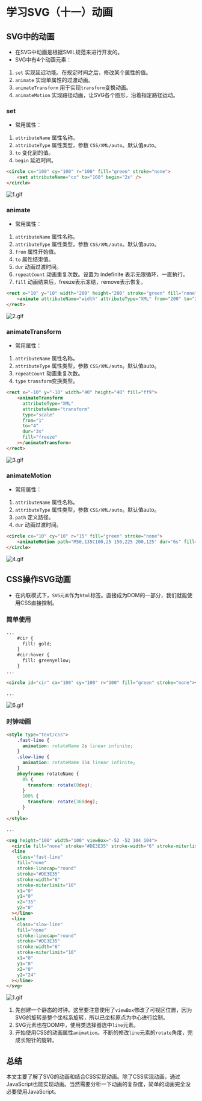 # 学习SVG（十一）动画

## SVG中的动画

- 在SVG中动画是根据SMIL规范来进行开发的。
- SVG中有4个动画元素：

1. `set` 实现延迟功能。在规定时间之后，修改某个属性的值。
2. `animate` 实现单属性的过渡动画。
3. `animateTransform` 用于实现`transform`变换动画。
4. `animateMotion` 实现路径动画，让SVG各个图形，沿着指定路径运动。

### set

- 常用属性：

1. `attributeName` 属性名称。
2. `attributeType` 属性类型，参数 `CSS/XML/auto`。默认值auto。
3. `to`  变化到的值。
4. `begin` 延迟时间。

```html
<circle cx="100" cy="100" r="100" fill="green" stroke="none">
    <set attributeName="cx" to="160" begin="2s" />
</circle>
```

![1.gif](./images/svg_11_1.gif)

### animate

- 常用属性：

1. `attributeName` 属性名称。
2. `attributeType` 属性类型，参数 `CSS/XML/auto`。默认值auto。
3. `from` 属性开始值。
4. `to` 属性结束值。
5. `dur` 动画过渡时间。
6. `repeatCount` 动画重复次数。设置为 indefinite 表示无限循环，一直执行。
7. `fill` 动画结束后，freeze表示冻结，remove表示恢复。

```html
<rect x="10" y="10" width="200" height="200" stroke="green" fill="none">
    <animate attributeName="width" attributeType="XML" from="200" to="20" dur="5s" repeatCount="2"></animate>
</rect>
```

![2.gif](./images/svg_11_2.gif)

### animateTransform

- 常用属性：

1. `attributeName` 属性名称。
2. `attributeType` 属性类型，参数 `CSS/XML/auto`。默认值auto。
3. `repeatCount` 动画重复次数。
4. `type` `transform`变换类型。

```html
<rect x="-10" y="-10" width="40" height="40" fill="ff9">
    <animateTransform
      attributeType="XML"
      attributeName="transform"
      type="scale"
      from="1"
      to="4"
      dur="3s"
      fill="freeze"
    ></animateTransform>
</rect>
```

![3.gif](./images/svg_11_3.gif)

### animateMotion

- 常用属性：

1. `attributeName` 属性名称。
2. `attributeType` 属性类型，参数 `CSS/XML/auto`。默认值auto。
3. `path` 定义路径。
4. `dur` 动画过渡时间。

```html
<circle cx="10" cy="10" r="15" fill="green" stroke="none">
    <animateMotion path="M50,135C100,25 150,225 200,125" dur="6s" fill="freeze"></animateMotion>
</circle>
```

![4.gif](./images/svg_11_4.gif)

## CSS操作SVG动画

- 在内联模式下，`SVG元素`作为`html`标签。直接成为DOM的一部分，我们就能使用CSS直接控制。

### 简单使用

```html
...
    #cir {
      fill: gold;
    }
    #cir:hover {
      fill: greenyellow;
    }
...

<circle id="cir" cx="100" cy="100" r="100" fill="green" stroke="none"></circle>

...
```

![6.gif](./images/svg_11_5.gif)

### 时钟动画

```html
<style type="text/css">
    .fast-line {
      animation: rotateName 2s linear infinite;
    }
    .slow-line {
      animation: rotateName 15s linear infinite;
    }
    @keyframes rotateName {
      0% {
        transform: rotate(0deg);
      }
      100% {
        transform: rotate(360deg);
      }
    }
</style>

...

<svg height="100" width="100" viewBox="-52 -52 104 104">
  <circle fill="none" stroke="#DE3E35" stroke-width="6" stroke-miterlimit="10" cx="0" cy="0" r="48" />
  <line
    class="fast-line"
    fill="none"
    stroke-linecap="round"
    stroke="#DE3E35"
    stroke-width="6"
    stroke-miterlimit="10"
    x1="0"
    y1="0"
    x2="35"
    y2="0"
  ></line>
  <line
    class="slow-line"
    fill="none"
    stroke-linecap="round"
    stroke="#DE3E35"
    stroke-width="6"
    stroke-miterlimit="10"
    x1="0"
    y1="0"
    x2="0"
    y2="24"
  ></line>
</svg>
```

![1.gif](./images/svg_11_6.gif)

1. 先创建一个静态的时钟。这里要注意使用了`viewBox`修改了可视区位置，因为SVG的旋转是整个坐标系旋转，所以已坐标原点为中心进行绘制。
2. SVG元素也在DOM中，使用类选择器选中`line`元素。
3. 开始使用CSS的动画属性`animation`。不断的修改`line`元素的`rotate`角度，完成长短针的旋转。

## 总结

本文主要了解了SVG的动画和结合CSS实现动画。除了CSS实现动画，通过JavaScript也能实现动画。当然需要分析一下动画的复杂度，简单的动画完全没必要使用JavaScript。